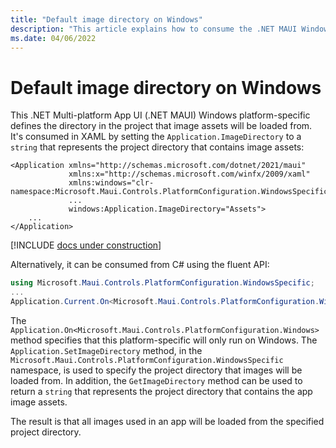 ```yaml
---
title: "Default image directory on Windows"
description: "This article explains how to consume the .NET MAUI Windows platform-specific that defines the directory in the project that image assets will be loaded from."
ms.date: 04/06/2022
---
```


# Default image directory on Windows

This .NET Multi-platform App UI (.NET MAUI) Windows platform-specific defines the directory in the project that image assets will be loaded from. It's consumed in XAML by setting the `Application.ImageDirectory` to a `string` that represents the project directory that contains image assets:

```xaml
<Application xmlns="http://schemas.microsoft.com/dotnet/2021/maui"
             xmlns:x="http://schemas.microsoft.com/winfx/2009/xaml"
             xmlns:windows="clr-namespace:Microsoft.Maui.Controls.PlatformConfiguration.WindowsSpecific;assembly=Microsoft.Maui.Controls"
             ...
             windows:Application.ImageDirectory="Assets">
    ...
</Application>
```

[!INCLUDE [docs under construction](~/includes/preview-note.md)]

Alternatively, it can be consumed from C# using the fluent API:

```csharp
using Microsoft.Maui.Controls.PlatformConfiguration.WindowsSpecific;
...
Application.Current.On<Microsoft.Maui.Controls.PlatformConfiguration.Windows>().SetImageDirectory("Assets");
```

The `Application.On<Microsoft.Maui.Controls.PlatformConfiguration.Windows>` method specifies that this platform-specific will only run on Windows. The `Application.SetImageDirectory` method, in the `Microsoft.Maui.Controls.PlatformConfiguration.WindowsSpecific` namespace, is used to specify the project directory that images will be loaded from. In addition, the `GetImageDirectory` method can be used to return a `string` that represents the project directory that contains the app image assets.

The result is that all images used in an app will be loaded from the specified project directory.

